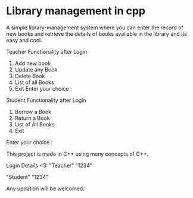 # Library management in cpp
A simple library-management system where you can enter the record of new books and retrieve the details of books available in the library and its easy and cool.

Teacher Functionality after Login
1. Add new book
2. Update any Book
3. Delete Book
4. List of all Books
9. Exit
 Enter your choice :

Student Functionality after Login
1. Borrow a Book
2. Return a Book
3. List of All Books
9. Exit

 Enter your choice :


This project is made in C++ using many concepts of C++.

 
Login Details <3:
"Teacher"
"1234"

"Student"
"1234"

Any updation will be welcomed. 

